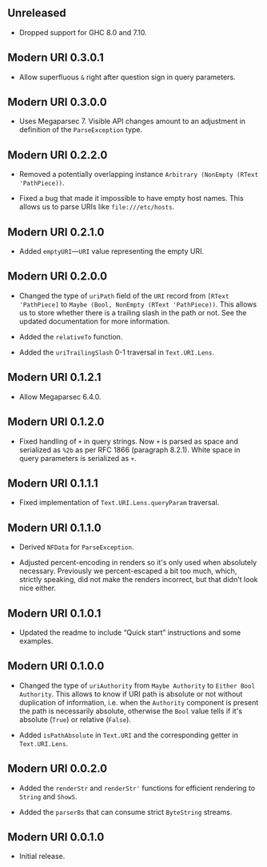 ## Unreleased

* Dropped support for GHC 8.0 and 7.10.

## Modern URI 0.3.0.1

* Allow superfluous `&` right after question sign in query parameters.

## Modern URI 0.3.0.0

* Uses Megaparsec 7. Visible API changes amount to an adjustment in
  definition of the `ParseException` type.

## Modern URI 0.2.2.0

* Removed a potentially overlapping instance `Arbitrary (NonEmpty (RText
  'PathPiece))`.

* Fixed a bug that made it impossible to have empty host names. This allows
  us to parse URIs like `file:///etc/hosts`.

## Modern URI 0.2.1.0

* Added `emptyURI`—`URI` value representing the empty URI.

## Modern URI 0.2.0.0

* Changed the type of `uriPath` field of the `URI` record from `[RText
  'PathPiece]` to `Maybe (Bool, NonEmpty (RText 'PathPiece))`. This allows
  us to store whether there is a trailing slash in the path or not. See the
  updated documentation for more information.

* Added the `relativeTo` function.

* Added the `uriTrailingSlash` 0-1 traversal in `Text.URI.Lens`.

## Modern URI 0.1.2.1

* Allow Megaparsec 6.4.0.

## Modern URI 0.1.2.0

* Fixed handling of `+` in query strings. Now `+` is parsed as space and
  serialized as `%2b` as per RFC 1866 (paragraph 8.2.1). White space in
  query parameters is serialized as `+`.

## Modern URI 0.1.1.1

* Fixed implementation of `Text.URI.Lens.queryParam` traversal.

## Modern URI 0.1.1.0

* Derived `NFData` for `ParseException`.

* Adjusted percent-encoding in renders so it's only used when absolutely
  necessary. Previously we percent-escaped a bit too much, which, strictly
  speaking, did not make the renders incorrect, but that didn't look nice
  either.

## Modern URI 0.1.0.1

* Updated the readme to include “Quick start” instructions and some
  examples.

## Modern URI 0.1.0.0

* Changed the type of `uriAuthority` from `Maybe Authority` to `Either Bool
  Authority`. This allows to know if URI path is absolute or not without
  duplication of information, i.e. when the `Authority` component is present
  the path is necessarily absolute, otherwise the `Bool` value tells if it's
  absolute (`True`) or relative (`False`).

* Added `isPathAbsolute` in `Text.URI` and the corresponding getter in
  `Text.URI.Lens`.

## Modern URI 0.0.2.0

* Added the `renderStr` and `renderStr'` functions for efficient rendering
  to `String` and `ShowS`.

* Added the `parserBs` that can consume strict `ByteString` streams.

## Modern URI 0.0.1.0

* Initial release.
